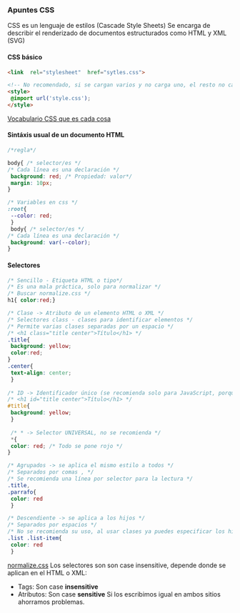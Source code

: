 ### Apuntes CSS

CSS es un lenguaje de estilos (Cascade Style Sheets) Se encarga de describir el renderizado de documentos estructurados como HTML y XML (SVG)

#### **CSS**  básico
```html
<link  rel="stylesheet"  href="sytles.css">

<!-- No recomendado, si se cargan varios y no carga uno, el resto no carga -->
<style>
 @import url('style.css');
</style>
```
[Vocabulario CSS que es cada cosa](http://apps.workflower.fi/vocabs/css/es)
#### Sintáxis usual de un documento **HTML**
```css
/*regla*/

body{ /* selector/es */ 
/* Cada línea es una declaración */
 background: red; /* Propiedad: valor*/
 margin: 10px;  
}

/* Variables en css */
:root{
 --color: red;
 }
 body{ /* selector/es */ 
/* Cada línea es una declaración */
 background: var(--color); 
}
```
#### Selectores
```css
/* Sencillo - Etiqueta HTML o tipo*/
/* Es una mala práctica, solo para normalizar */
/* Buscar normalize.css */
h1{ color:red;}

/* Clase -> Atributo de un elemento HTML o XML */
/* Selectores class - clases para identificar elementos */
/* Permite varias clases separadas por un espacio */
/* <h1 class="title center">Título</h1> */
.title{
 background: yellow;
 color:red;
}
.center{
 text-align: center;
 }
 
/* ID -> Identificador único (se recomienda solo para JavaScript, porque no se pueden reutilizar) */
/* <h1 id="title center">Título</h1> */
#title{
 background: yellow;
 }
 
 /* * -> Selector UNIVERSAL, no se recomienda */
 *{
 color: red; /* Todo se pone rojo */
}

/* Agrupados -> se aplica el mismo estilo a todos */
/* Separados por comas , */
/* Se recomienda una línea por selector para la lectura */
.title, 
.parrafo{
 color: red
 }

/* Descendiente -> se aplica a los hijos */
/* Separados por espacios */
/* No se recomienda su uso, al usar clases ya puedes especificar los hijos con la clase */
.list .list-item{
 color: red
 }

```
[normalize.css](https://necolas.github.io/normalize.css/)
Los selectores son son case insensitive, depende donde se aplican en el HTML o XML:
* Tags: Son case **insensitive**
* Atributos: Son case **sensitive**
Si los escribimos igual en ambos sitios ahorramos problemas.

<!--stackedit_data:
eyJoaXN0b3J5IjpbLTE0NjUyNDYxNDEsLTYwNzMzODk0MCwtMT
QwNDA1NjQ3MiwtMTIyMTMxODgzMCwyMDUxMTQzMCwtODg1Mjgx
OTA1LC0xNTI2MjMzNjYsLTYxODc3NTk2MSwxMzMwMjk1NTkxLC
05MzExNTUwNjEsMTUyMTUxMTk1OSwtMTI1NDQ5NzcxMiwtODQ4
MDI5MDY4LDU0OTI1MTUzOSwtMTY1MjE1ODEwMiwxNTIyMDczMz
U3XX0=
-->